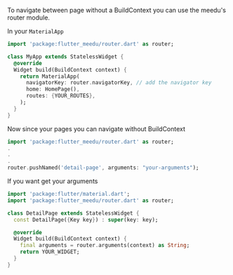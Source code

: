 To navigate between page without a BuildContext you can use the meedu's router module.

In your `MaterialApp`

```dart
import 'package:flutter_meedu/router.dart' as router;

class MyApp extends StatelessWidget {
  @override
  Widget build(BuildContext context) {
    return MaterialApp(
      navigatorKey: router.navigatorKey, // add the navigator key
      home: HomePage(),
      routes: {YOUR_ROUTES},
    );
  }
}
```

Now since your pages you can navigate without BuildContext

```dart
import 'package:flutter_meedu/router.dart' as router;
.
.
.
router.pushNamed('detail-page', arguments: "your-arguments");
```

If you want get your arguments

```dart
import 'package:flutter/material.dart';
import 'package:flutter_meedu/router.dart' as router;

class DetailPage extends StatelessWidget {
  const DetailPage({Key key}) : super(key: key);

  @override
  Widget build(BuildContext context) {
    final arguments = router.arguments(context) as String;
    return YOUR_WIDGET;
  }
}
```